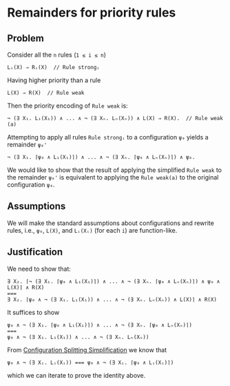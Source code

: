 # Remainders for priority rules

## Problem

Consider all the `n` rules (`1 ≤ i ≤ n`)

```
Lᵢ(X) ⇒ Rᵢ(X)  // Rule strongᵢ
```

Having higher priority than a rule

```
L(X) ⇒ R(X)  // Rule weak
```

Then the priority encoding of `Rule weak` is:

```
¬ (∃ X₁. L₁(X₁)) ∧ ... ∧ ¬ (∃ Xₙ. Lₙ(Xₙ)) ∧ L(X) ⇒ R(X).  // Rule weak (a)
```

Attempting to apply all rules `Rule strongᵢ` to a configuration `ψ₀` yields a
remainder `ψ₀'`

```
¬ (∃ X₁. ⌈ψ₀ ∧ L₁(X₁)⌉) ∧ ... ∧ ¬ (∃ Xₙ. ⌈ψ₀ ∧ Lₙ(Xₙ)⌉) ∧ ψ₀.
```

We would like to show that the result of applying the simplified `Rule weak`
to the remainder `ψ₀'` is equivalent to applying the `Rule weak(a)`
to the original configuration `ψ₀`.


## Assumptions

We will make the standard assumptions about configurations and rewrite rules, i.e.,
`ψ₀`, `L(X)`, and `Lᵢ(Xᵢ)` (for each `i`) are function-like.
 
## Justification

We need to show that:

```
∃ X₂. ⌈¬ (∃ X₁. ⌈ψ₀ ∧ L₁(X₁)⌉) ∧ ... ∧ ¬ (∃ Xₙ. ⌈ψ₀ ∧ Lₙ(Xₙ)⌉) ∧ ψ₀ ∧ L(X)⌉ ∧ R(X)
===
∃ X₂. ⌈ψ₀ ∧ ¬ (∃ X₁. L₁(X₁)) ∧ ... ∧ ¬ (∃ Xₙ. Lₙ(Xₙ)) ∧ L(X)⌉ ∧ R(X)
```

It suffices to show

```
ψ₀ ∧ ¬ (∃ X₁. ⌈ψ₀ ∧ L₁(X₁)⌉) ∧ ... ∧ ¬ (∃ Xₙ. ⌈ψ₀ ∧ Lₙ(Xₙ)⌉)
===
ψ₀ ∧ ¬ (∃ X₁. L₁(X₁)) ∧ ... ∧ ¬ (∃ Xₙ. Lₙ(Xₙ))
```

From [Configuration Splitting Simplification](2018-11-08-Configuration-Splitting-Simplification.md) we know that 

```
ψ₀ ∧ ¬ (∃ Xᵢ. Lᵢ(Xᵢ)) === ψ₀ ∧ ¬ (∃ Xᵢ. ⌈ψ₀ ∧ Lᵢ(Xᵢ)⌉)
```

which we can iterate to prove the identity above.

